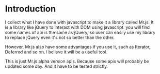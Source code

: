 # Introduction
I collect what I have done with javascript to make it a library called Mr.js. It is a library like jQuery to interact with DOM using javascript. you will find some names of api is the same as jQuery, so user can easily use my library to replace jQuery even it's not so better than the other.

However, Mr.js also have some advantages if you use it, such as Iterator, Deferred and so on. I believe it will be a useful tool.

This is just Mr.js alpha version apis. Because some apis will probably be updated some day. And it have to be tested strictly.